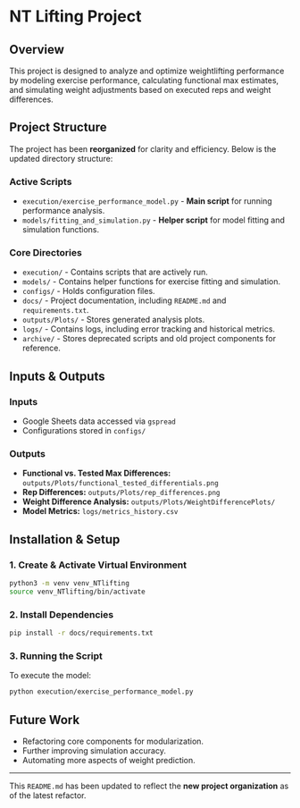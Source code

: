 # NT Lifting Project

## **Overview**
This project is designed to analyze and optimize weightlifting performance by modeling exercise performance, calculating functional max estimates, and simulating weight adjustments based on executed reps and weight differences.

## **Project Structure**
The project has been **reorganized** for clarity and efficiency. Below is the updated directory structure:

### **Active Scripts**
- `execution/exercise_performance_model.py` - **Main script** for running performance analysis.
- `models/fitting_and_simulation.py` - **Helper script** for model fitting and simulation functions.

### **Core Directories**
- `execution/` - Contains scripts that are actively run.
- `models/` - Contains helper functions for exercise fitting and simulation.
- `configs/` - Holds configuration files.
- `docs/` - Project documentation, including `README.md` and `requirements.txt`.
- `outputs/Plots/` - Stores generated analysis plots.
- `logs/` - Contains logs, including error tracking and historical metrics.
- `archive/` - Stores deprecated scripts and old project components for reference.

## **Inputs & Outputs**
### **Inputs**
- Google Sheets data accessed via `gspread`
- Configurations stored in `configs/`

### **Outputs**
- **Functional vs. Tested Max Differences:** `outputs/Plots/functional_tested_differentials.png`
- **Rep Differences:** `outputs/Plots/rep_differences.png`
- **Weight Difference Analysis:** `outputs/Plots/WeightDifferencePlots/`
- **Model Metrics:** `logs/metrics_history.csv`

## **Installation & Setup**
### **1. Create & Activate Virtual Environment**
```sh
python3 -m venv venv_NTlifting
source venv_NTlifting/bin/activate
```

### **2. Install Dependencies**
```sh
pip install -r docs/requirements.txt
```

### **3. Running the Script**
To execute the model:
```sh
python execution/exercise_performance_model.py
```

## **Future Work**
- Refactoring core components for modularization.
- Further improving simulation accuracy.
- Automating more aspects of weight prediction.

---
This `README.md` has been updated to reflect the **new project organization** as of the latest refactor.

